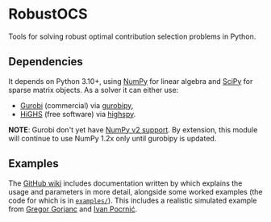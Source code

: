 # RobustOCS

Tools for solving robust optimal contribution selection problems in Python.

## Dependencies

It depends on Python 3.10+, using [NumPy](https://pypi.org/project/numpy) for linear algebra and [SciPy](https://scipy.org) for sparse matrix objects. As a solver it can either use:

- [Gurobi](https://www.gurobi.com) (commercial) via [gurobipy](https://pypi.org/project/gurobipy),
- [HiGHS](https://highs.dev) (free software) via [highspy](https://pypi.org/project/highspy).

**NOTE**: Gurobi don't yet have [NumPy v2 support]. By extension, this module will continue to use NumPy 1.2x only until gurobipy is updated.

[NumPy v2 support]: https://support.gurobi.com/hc/en-us/articles/25787048531601-Compatibility-issues-with-numpy-2-0

## Examples

The [GitHub wiki] includes documentation written by which explains the usage and parameters in more detail, alongside some worked examples (the code for which is in [`examples/`](examples/)). This includes a realistic simulated example from [Gregor Gorjanc] and [Ivan Pocrnić].

[GitHub wiki]: https://github.com/Foggalong/robust-ocs/wiki
[Gregor Gorjanc]: https://www.ed.ac.uk/profile/gregor-gorjanc
[Ivan Pocrnić]: https://www.ed.ac.uk/profile/ivan-pocrnic
